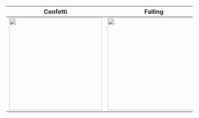 | Confetti  | Falling | Falling (Diagonal) |
|:--:|:--:|:--:|
|<img src = "https://github.com/user-attachments/assets/f2752082-449b-4072-8477-448656db8d00" width = "250">|<img src = "https://github.com/user-attachments/assets/0a95d7e7-fe9d-4770-b152-c25c861dca96" width = "250">|<img src = "https://github.com/user-attachments/assets/de463272-e4e9-4ccc-98c8-8f568c8d79c5" width = "250">|
